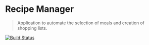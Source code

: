 # Recipe Manager
> Application to automate the selection of meals and creation of shopping lists.

[![Build Status](https://travis-ci.com/chdsbd/recipe-manager.svg?token=RpbnAbzh5KU1RpNsaMUz&branch=master)](https://travis-ci.com/chdsbd/recipe-manager)
